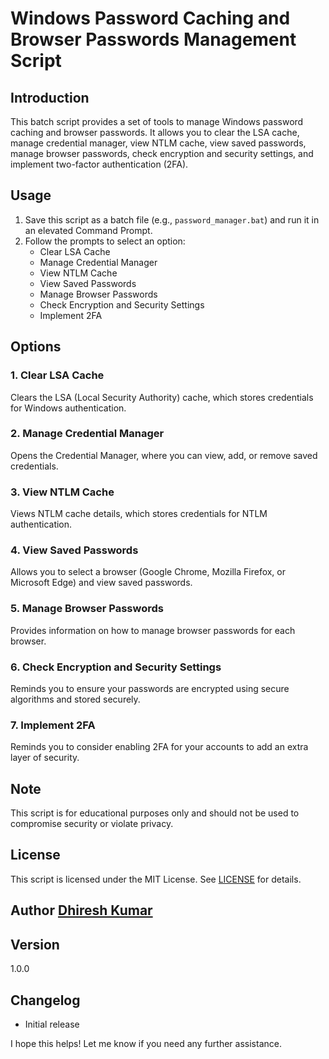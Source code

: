 Windows Password Caching and Browser Passwords Management Script
================================================================

**Introduction**
---------------

This batch script provides a set of tools to manage Windows password caching and browser passwords. It allows you to clear the LSA cache, manage credential manager, view NTLM cache, view saved passwords, manage browser passwords, check encryption and security settings, and implement two-factor authentication (2FA).

**Usage**
-----

1. Save this script as a batch file (e.g., `password_manager.bat`) and run it in an elevated Command Prompt.
2. Follow the prompts to select an option:
	* Clear LSA Cache
	* Manage Credential Manager
	* View NTLM Cache
	* View Saved Passwords
	* Manage Browser Passwords
	* Check Encryption and Security Settings
	* Implement 2FA

**Options**
---------

### 1. Clear LSA Cache

Clears the LSA (Local Security Authority) cache, which stores credentials for Windows authentication.

### 2. Manage Credential Manager

Opens the Credential Manager, where you can view, add, or remove saved credentials.

### 3. View NTLM Cache

Views NTLM cache details, which stores credentials for NTLM authentication.

### 4. View Saved Passwords

Allows you to select a browser (Google Chrome, Mozilla Firefox, or Microsoft Edge) and view saved passwords.

### 5. Manage Browser Passwords

Provides information on how to manage browser passwords for each browser.

### 6. Check Encryption and Security Settings

Reminds you to ensure your passwords are encrypted using secure algorithms and stored securely.

### 7. Implement 2FA

Reminds you to consider enabling 2FA for your accounts to add an extra layer of security.

**Note**
-----

This script is for educational purposes only and should not be used to compromise security or violate privacy.

**License**
-------

This script is licensed under the MIT License. See [LICENSE](LICENSE) for details.

**Author**
[Dhiresh Kumar](dhiresh.info.np)
------

**Version**
-------

1.0.0

**Changelog**
-----------

* Initial release

I hope this helps! Let me know if you need any further assistance.

